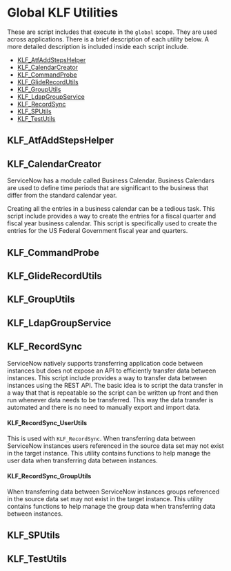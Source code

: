 # Global KLF Utilities

These are script includes that execute in the `global` scope. They are used across applications. There is a brief description of each utility below. A more detailed description is included inside each script include.
- [KLF_AtfAddStepsHelper](#KLF_RecordSync)
- [KLF_CalendarCreator](#KLF_RecordSync)
- [KLF_CommandProbe](#KLF_RecordSync)
- [KLF_GlideRecordUtils](#KLF_RecordSync)
- [KLF_GroupUtils](#KLF_RecordSync)
- [KLF_LdapGroupService](#KLF_RecordSync)
- [KLF_RecordSync](#KLF_RecordSync)
- [KLF_SPUtils](#KLF_RecordSync)
- [KLF_TestUtils](#KLF_RecordSync)

## KLF_AtfAddStepsHelper

## KLF_CalendarCreator

ServiceNow has a module called Business Calendar. Business Calendars are used to define time
periods that are significant to the business that differ from the standard calendar year.

Creating all the entries in a business calendar can be a tedious task. This script include
provides a way to create the entries for a fiscal quarter and fiscal year business calendar.
This script is specifically used to create the entries for the US Federal Government fiscal
year and quarters.

## KLF_CommandProbe
## KLF_GlideRecordUtils
## KLF_GroupUtils
## KLF_LdapGroupService

## KLF_RecordSync

ServiceNow natively supports transferring application code between instances but does not expose an API to efficiently transfer data between instances.
This script include provides a way to transfer data between instances using the REST API. The basic idea is to script the data transfer in a way that
that is repeatable so the script can be written up front and then run whenever data needs to be transferred. This way the data transfer is automated
and there is no need to manually export and import data.

#### KLF_RecordSync_UserUtils

This is used with `KLF_RecordSync`. When transferring data between ServiceNow instances users referenced in the source data set may not exist 
in the target instance. This utility contains functions to help manage the user data when transferring
data between instances.

#### KLF_RecordSync_GroupUtils

When transferring data between ServiceNow instances groups referenced in the source data set may not exist 
in the target instance. This utility contains functions to help manage the group data when transferring
data between instances.

## KLF_SPUtils
## KLF_TestUtils
